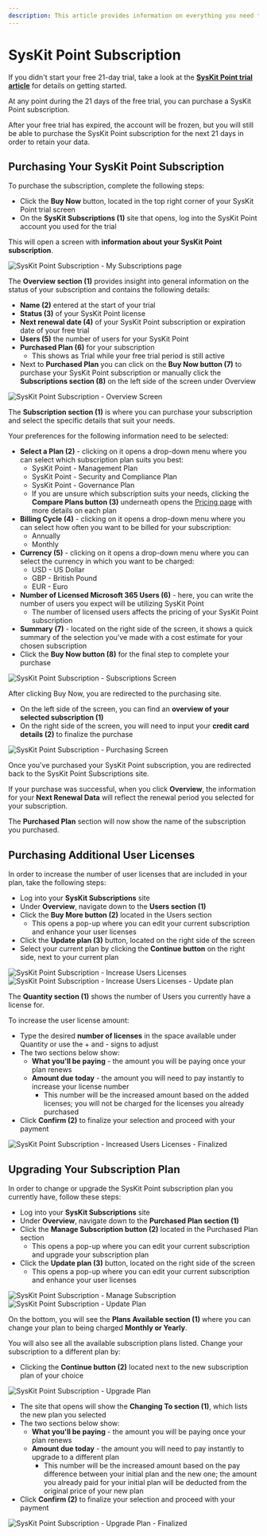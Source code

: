 ```yaml
---
description: This article provides information on everything you need to know about licensing SysKit Point for Cloud.
---
```


# SysKit Point Subscription

If you didn't start your free 21-day trial, take a look at the [**SysKit Point trial article**](trial.md) for details on getting started.  

At any point during the 21 days of the free trial, you can purchase a SysKit Point subscription. 

After your free trial has expired, the account will be frozen, but you will still be able to purchase the SysKit Point subscription for the next 21 days in order to retain your data. 

## Purchasing Your SysKit Point Subscription

To purchase the subscription, complete the following steps:

  * Click the **Buy Now** button, located in the top right corner of your SysKit Point trial screen
  * On the **SysKit Subscriptions (1)** site that opens, log into the SysKit Point account you used for the trial

This will open a screen with **information about your SysKit Point subscription**.

![SysKit Point Subscription - My Subscriptions page](../.gitbook/assets/purchasing-syskit-point_subscriptions.png)

The **Overview section (1)** provides insight into general information on the status of your subscription and contains the following details:
  * **Name (2)** entered at the start of your trial 
  * **Status (3)** of your SysKit Point license
  * **Next renewal date (4)** of your SysKit Point subscription or expiration date of your free trial
  * **Users (5)** the number of users for your SysKit Point
  * **Purchased Plan (6)** for your subscription
    * This shows as Trial while your free trial period is still active
  * Next to **Purchased Plan** you can click on the **Buy Now button (7)** to purchase your SysKit Point subscription or manually click the **Subscriptions section (8)** on the left side of the screen under Overview

![SysKit Point Subscription - Overview Screen](../.gitbook/assets/purchasing-syskit-point_subscriptions-overview.png)

The **Subscription section (1)** is where you can purchase your subscription and select the specific details that suit your needs. 

Your preferences for the following information need to be selected: 
  * **Select a Plan (2)** - clicking on it opens a drop-down menu where you can select which subscription plan suits you best:
     * SysKit Point - Management Plan
     * SysKit Point - Security and Compliance Plan
     * SysKit Point - Governance Plan
    * If you are unsure which subscription suits your needs, clicking the **Compare Plans button (3)** underneath opens the [Pricing page](https://www.syskit.com/products/point/pricing/) with more details on each plan
  * **Billing Cycle (4)** - clicking on it opens a drop-down menu where you can select how often you want to be billed for your subscription:
     * Annually
     * Monthly
  * **Currency (5)** - clicking on it opens a drop-down menu where you can select the currency in which you want to be charged:
     * USD - US Dollar
     * GBP - British Pound
     * EUR - Euro
  * **Number of Licensed Microsoft 365 Users (6)** - here, you can write the number of users you expect will be utilizing SysKit Point
     * The number of licensed users affects the pricing of your SysKit Point subscription
  * **Summary (7)** - located on the right side of the screen, it shows a quick summary of the selection you've made with a cost estimate for your chosen subscription
  * Click the **Buy Now button (8)** for the final step to complete your purchase

![SysKit Point Subscription - Subscriptions Screen](../.gitbook/assets/purchasing-syskit-point_subscriptions-screen.png)

After clicking Buy Now, you are redirected to the purchasing site. 
  * On the left side of the screen, you can find an **overview of your selected subscription (1)**
  * On the right side of the screen, you will need to input your **credit card details (2)** to finalize the purchase

![SysKit Point Subscription - Purchasing Screen](../.gitbook/assets/purchasing-syskit-point_subscriptions-payment.png)

Once you've purchased your SysKit Point subscription, you are redirected back to the SysKit Point Subscriptions site.

If your purchase was successful, when you click **Overview**, the information for your **Next Renewal Data** will reflect the renewal period you selected for your subscription. 

The **Purchased Plan** section will now show the name of the subscription you purchased. 

## Purchasing Additional User Licenses

In order to increase the number of user licenses that are included in your plan, take the following steps: 

  * Log into your **SysKit Subscriptions** site
  * Under **Overview**, navigate down to the **Users section (1)** 
  * Click the **Buy More button (2)** located in the Users section
    * This opens a pop-up where you can edit your current subscription and enhance your user licenses
  * Click the **Update plan (3)** button, located on the right side of the screen
  * Select your current plan by clicking the **Continue button** on the right side, next to your current plan

![SysKit Point Subscription - Increase Users Licenses](../.gitbook/assets/syskit-point-cloud-licensing_buy-more.png)
![SysKit Point Subscription - Increase Users Licenses - Update plan](../.gitbook/assets/syskit-point-cloud-licensing_update_plan.png)

The **Quantity section (1)** shows the number of Users you currently have a license for. 

To increase the user license amount:
  * Type the desired **number of licenses** in the space available under Quantity or use the + and - signs to adjust
  * The two sections below show:
     * **What you'll be paying** - the amount you will be paying once your plan renews
     * **Amount due today** - the amount you will need to pay instantly to increase your license number
       * This number will be the increased amount based on the added licenses; you will not be charged for the licenses you already purchased
  * Click **Confirm (2)** to finalize your selection and proceed with your payment

![SysKit Point Subscription - Increased Users Licenses - Finalized](../.gitbook/assets/syskit-point-cloud-licensing_users-licenses.png)

## Upgrading Your Subscription Plan

In order to change or upgrade the SysKit Point subscription plan you currently have, follow these steps: 

  * Log into your **SysKit Subscriptions** site
  * Under **Overview**, navigate down to the **Purchased Plan section (1)** 
  * Click the **Manage Subscription button (2)** located in the Purchased Plan section
    * This opens a pop-up where you can edit your current subscription and upgrade your subscription plan
  * Click the **Update plan (3)** button, located on the right side of the screen
    * This opens a pop-up where you can edit your current subscription and enhance your user licenses

![SysKit Point Subscription - Manage Subscription](../.gitbook/assets/syskit-point-cloud-licensing_manage-subs.png)
![SysKit Point Subscription - Update Plan](../.gitbook/assets/syskit-point-cloud-licensing_update_plan.png)

On the bottom, you will see the **Plans Available section (1)** where you can change your plan to being charged **Monthly or Yearly**. 

You will also see all the available subscription plans listed. Change your subscription to a different plan by:
  * Clicking the **Continue button (2)** located next to the new subscription plan of your choice

![SysKit Point Subscription - Upgrade Plan](../.gitbook/assets/syskit-point-cloud-licensing_new-plan.png)

  * The site that opens will show the **Changing To section (1)**, which lists the new plan you selected
  * The two sections below show:
     * **What you'll be paying** - the amount you will be paying once your plan renews
     * **Amount due today** - the amount you will need to pay instantly to upgrade to a different plan
       * This number will be the increased amount based on the pay difference between your initial plan and the new one; the amount you already paid for your initial plan will be deducted from the original price of your new plan
  * Click **Confirm (2)** to finalize your selection and proceed with your payment

![SysKit Point Subscription - Upgrade Plan - Finalized](../.gitbook/assets/syskit-point-cloud-licensing_new-finalize.png)